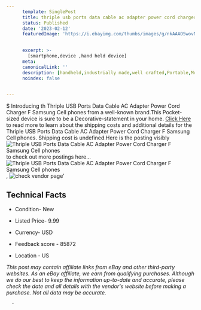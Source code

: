 ```yaml
---
      template: SinglePost
      title: thriple usb ports data cable ac adapter power cord charger f samsung cell phones
      status: Published
      date: '2023-02-12'
      featuredImage: 'https://i.ebayimg.com/thumbs/images/g/nkAAAOSwovNaG17J/s-l225.jpg'
       

      excerpt: >-
        [smartphone,device ,hand held device]
      meta:
      canonicalLink: ''
      description: [handheld,industrially made,well crafted,Portable,Mobile,Compact,Convenient,Lightweight,Maneuverable,Man-portable,Miniature,Carriable,Hand-held,Light,Holdable,Transportable,Mobile device,Pocket-sized,On-the-go,Wireless,Cordless,Compact size,Convenient size, smartphone,device ,hand held device]
      noindex: false
      

---
```

$
      Introducing th Thriple USB Ports Data Cable AC Adapter Power Cord Charger F Samsung Cell phones from a well-known brand.This Pocket-sized device  is sure to be a Decorative-statement in your home. [Click Here](https://www.ebay.com/itm/132061081794?hash=item1ebf7430c2%3Ag%3AnkAAAOSwovNaG17J&mkevt=1&mkcid=1&mkrid=711-53200-19255-0&campid=%253CePNCampaignId%253E&customid=%253CreferenceId%253E&toolid=10049) to read more to learn about the shipping costs and additional details for the Thriple USB Ports Data Cable AC Adapter Power Cord Charger F Samsung Cell phones. Shipping cost is undefined.Here is the posting visibly ![Thriple USB Ports Data Cable AC Adapter Power Cord Charger F Samsung Cell phones](https://i.ebayimg.com/thumbs/images/g/nkAAAOSwovNaG17J/s-l225.jpg) to check out more postings here... ![Thriple USB Ports Data Cable AC Adapter Power Cord Charger F Samsung Cell phones](https://i.ebayimg.com/images/g/nkAAAOSwovNaG17J/s-l640.jpg), ![check vendor page](https://origin-galleryplus.ebayimg.com/ws/web/132061081794_2_0_1/225x225.jpg,https://origin-galleryplus.ebayimg.com/ws/web/132061081794_3_0_1/225x225.jpg,https://origin-galleryplus.ebayimg.com/ws/web/132061081794_4_0_1/225x225.jpg,https://origin-galleryplus.ebayimg.com/ws/web/132061081794_5_0_1/225x225.jpg,https://origin-galleryplus.ebayimg.com/ws/web/132061081794_6_0_1/225x225.jpg)'

      

 ## Technical Facts 



     
      

 - Condition- New 


      

 - Listed Price- 9.99 


      

 - Currency- USD 


      

 - Feedback score - 85872 


      

 - Location - US 


      
      

 *_This post may contain affiliate links from eBay and other third-party websites. As an eBay affiliate, we earn from qualifying purchases. Although we do our best to keep the information up-to-date and accurate, please check the date and all details with the vendor's website before making a purchase. Not all data may be accurate._*




      -
